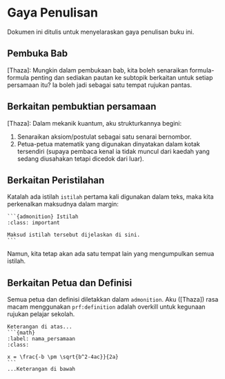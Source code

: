 # Gaya Penulisan

Dokumen ini ditulis untuk menyelaraskan gaya penulisan buku ini.

## Pembuka Bab
\[Thaza\]: Mungkin dalam pembukaan bab, kita boleh senaraikan formula-formula penting dan sediakan pautan ke subtopik berkaitan untuk setiap persamaan itu? Ia boleh jadi sebagai satu tempat rujukan pantas.

## Berkaitan pembuktian persamaan
\[Thaza\]: Dalam mekanik kuantum, aku strukturkannya begini:
  1. Senaraikan aksiom/postulat sebagai satu senarai bernombor.
  2. Petua-petua matematik yang digunakan dinyatakan dalam kotak tersendiri (supaya pembaca kenal ia tidak muncul dari kaedah yang sedang diusahakan tetapi dicedok dari luar).

## Berkaitan Peristilahan
Katalah ada istilah `istilah` pertama kali digunakan dalam teks, maka kita perkenalkan maksudnya dalam margin:
````{margin}
```{admonition} Istilah
:class: important

Maksud istilah tersebut dijelaskan di sini.
```
````

Namun, kita tetap akan ada satu tempat lain yang mengumpulkan semua istilah.

## Berkaitan Petua dan Definisi
Semua petua dan definisi diletakkan dalam `admonition`. Aku (\[Thaza\]) rasa macam menggunakan `prf:definition` adalah overkill untuk kegunaan rujukan pelajar sekolah.
````{admonition} Nama Petua atau Definisi
Keterangan di atas...
```{math}
:label: nama_persamaan
:class:

x = \frac{-b \pm \sqrt{b^2-4ac}}{2a}
```
...Keterangan di bawah
````